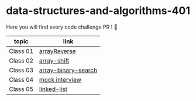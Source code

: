 # data-structures-and-algorithms-401

Here you will find every code challenge PR ! 💙

 topic          | link  |
| ------------- | ------------- |
| Class 01 |  [arrayReverse](https://github.com/Reham-401-advanced-javascript/data-structures-and-algorithms-401/pull/1)  
| Class 02 | [array-shift](https://github.com/Reham-401-advanced-javascript/data-structures-and-algorithms-401/pull/5)  |
| Class 03 | [array-binary-search](https://github.com/Reham-401-advanced-javascript/data-structures-and-algorithms-401/pull/6)  |
| Class 04 |  [mock interview](https://github.com/Reham-401-advanced-javascript/data-structures-and-algorithms-401/pull/8)  
| Class 05 |  [linked-list](https://github.com/Reham-401-advanced-javascript/data-structures-and-algorithms-401/pull/7)  |

